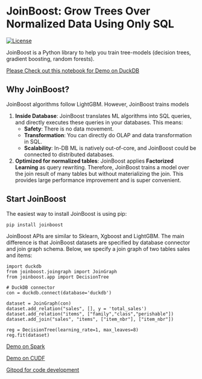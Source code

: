 # JoinBoost: Grow Trees Over Normalized Data Using Only SQL

[![License](https://img.shields.io/badge/License-Apache_2.0-blue.svg)](https://opensource.org/licenses/Apache-2.0)

JoinBoost is a Python library to help you train tree-models (decision trees, gradient boosting, random forests). 

[Please Check out this notebook for Demo on DuckDB](https://colab.research.google.com/github/zachary62/JoinBoost/blob/main/demo/JoinBoostDemo.ipynb)

## Why JoinBoost?

JoinBoost algorithms follow LightGBM. However, JoinBoost trains models

1. **Inside Database**: JoinBoost translates ML algorithms into SQL queries, and directly executes these queries in your databases. This means:
    - **Safety**: There is no data movement.
    - **Transformation**: You can directly do OLAP and data transformation in SQL.
    - **Scalability**: In-DB ML is natively out-of-core, and JoinBoost could be connected to distributed databases. 
2. **Optimized for normalized tables**: JoinBoost applies **Factorized Learning** as query rewriting. Therefore, JoinBoost trains a model over the join result of many tables but without materializing the join. This provides large performance improvement and is super convenient. 

## Start JoinBoost

The easiest way to install JoinBoost is using pip:

```
pip install joinboost
```

JoinBoost APIs are similar to Sklearn, Xgboost and LightGBM. The main difference is that JoinBoost datasets are specified by database connector and join graph schema. Below, we specify a join graph of two tables sales and items:

```
import duckdb
from joinboost.joingraph import JoinGraph
from joinboost.app import DecisionTree

# DuckDB connector
con = duckdb.connect(database='duckdb')

dataset = JoinGraph(con)
dataset.add_relation("sales", [], y = 'total_sales')
dataset.add_relation("items", ["family","class","perishable"])
dataset.add_join("sales", "items", ["item_nbr"], ["item_nbr"])

reg = DecisionTree(learning_rate=1, max_leaves=8)
reg.fit(dataset)
```


[Demo on Spark](https://colab.research.google.com/github/zachary62/JoinBoost/blob/main/demo/JoinBoostSparkDemo.ipynb)

[Demo on CUDF](https://www.kaggle.com/zacharyhuang/joinboost-gpu-demo)

[Gitpod for code development]( https://gitpod.io/new#https://github.com/zachary62/JoinBoost)
